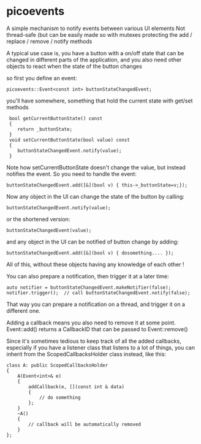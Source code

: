 # picoevents
A simple mechanism to notify events between various UI elements
 Not thread-safe (but can be easily made so with mutexes protecting
 the add / replace / remove / notify methods

 A typical use case is, you have a button with a on/off state that
 can be changed in different parts of the application, and you also
 need other objects to react when the state of the button changes

 so first you define an event:
 ```
 picoevents::Event<const int> buttonStateChangedEvent;
```
 you'll have somewhere, something that hold the current state with
 get/set methods
	
```	
 bool getCurrentButtonState() const
 {
	return _buttonState;
 }
 void setCurrentButtonState(bool value) const
 {
	buttonStateChangedEvent.notify(value);
 }
```
	
 Note how setCurrentButtonState doesn't change the value, but instead
 notifies the event. So you need to handle the event:
 
 ```
buttonStateChangedEvent.add([&](bool v) { this->_buttonState=v;});
```

Now any object in the UI can change the state of the button by calling:
```
buttonStateChangedEvent.notify(value);
```
or the shortened version:
```
buttonStateChangedEvent(value);
```

and any object in the UI can be notified of button change by adding:
```
buttonStateChangedEvent.add([&](bool v) { dosomething.... });
```

All of this, without these objects having any knowledge of each other !


You can also prepare a notification, then trigger it at a later time:

```
auto notifier = buttonStateChangedEvent.makeNotifier(false);
notifier.trigger();  // call buttonStateChangedEvent.notify(false);
```
That way you can prepare a notification on a thread, and trigger it on
a different one.

Adding a callback means you also need to remove it at some point.
Event::add() returns a CallbackID that can be passed to Event::remove()

Since it's sometimes tedious to keep track of all the added callbacks, especially 
if you have a listener class that listens to a lot of things, you can inherit from
the ScopedCallbacksHolder class instead, like this:
```
class A: public ScopedCallbacksHolder
{
    A(Event<int>& e)
    {
        addCallback(e, [](const int & data)
        {
            // do something
        };
    }
    ~A()
    {
        // callback will be automatically removed
    }
};
```